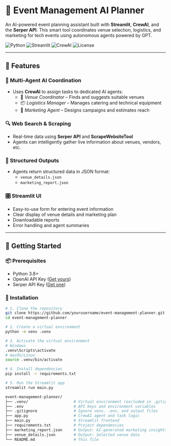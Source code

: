 # 🎯 Event Management AI Planner

An AI-powered event planning assistant built with **Streamlit**, **CrewAI**, and the **Serper API**. This smart tool coordinates venue selection, logistics, and marketing for tech events using autonomous agents powered by GPT.

![Python](https://img.shields.io/badge/Python-3.8+-blue.svg)
![Streamlit](https://img.shields.io/badge/Streamlit-1.28+-brightgreen.svg)
![CrewAI](https://img.shields.io/badge/CrewAI-Autonomous_Agents-red.svg)
![License](https://img.shields.io/badge/License-MIT-yellow.svg)

---

## 🌟 Features

### 🧠 Multi-Agent AI Coordination

- Uses **CrewAI** to assign tasks to dedicated AI agents:
  - 📍 _Venue Coordinator_ – Finds and suggests suitable venues
  - 📦 _Logistics Manager_ – Manages catering and technical equipment
  - 📣 _Marketing Agent_ – Designs campaigns and estimates reach

### 🔍 Web Search & Scraping

- Real-time data using **Serper API** and **ScrapeWebsiteTool**
- Agents can intelligently gather live information about venues, vendors, etc.

### 📝 Structured Outputs

- Agents return structured data in JSON format:
  - `venue_details.json`
  - `marketing_report.json`

### 🎛️ Streamlit UI

- Easy-to-use form for entering event information
- Clear display of venue details and marketing plan
- Downloadable reports
- Error handling and agent summaries

---

## 🚀 Getting Started

### 📦 Prerequisites

- Python 3.8+
- OpenAI API Key ([Get yours](https://platform.openai.com/account/api-keys))
- Serper API Key ([Get one](https://serper.dev/))

### 🧰 Installation

```bash
# 1. Clone the repository
git clone https://github.com/yourusername/event-management-planner.git
cd event-management-planner

# 2. Create a virtual environment
python -m venv .venv

# 3. Activate the virtual environment
# Windows
.venv\Scripts\activate
# macOS/Linux
source .venv/bin/activate

# 4. Install dependencies
pip install -r requirements.txt

# 5. Run the Streamlit app
streamlit run main.py

event-management-planner/
├── .venv/                    # Virtual environment (excluded in .gitignore)
├── .env                      # API keys and environment variables
├── .gitignore                # Ignore venv, .env, and output files
├── app.py                    # CrewAI agent and task logic
├── main.py                   # Streamlit frontend
├── requirements.txt          # Project dependencies
├── marketing_report.json     # Output: AI-generated marketing insights
├── venue_details.json        # Output: Selected venue data
└── README.md                 # This file

```
